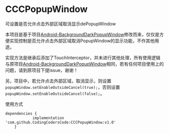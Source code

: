 # CCCPopupWindow
可设置是否允许点击外部区域取消显示dePopupWindow

本项目是基于项目[Android-BackgroundDarkPopupWindow](https://github.com/BakerJQ/Android-BackgroundDarkPopupWindow)修改而来，仅仅是方便实现控制是否允许点击外部区域取消PopupWindow的显示功能，不作其他用途。

实现方法是继承后添加了TouchInterceptor，并未进行其他处理，所有使用逻辑与原项目[Android-BackgroundDarkPopupWindow](https://github.com/BakerJQ/Android-BackgroundDarkPopupWindow)相同，若有任何项目使用上的问题，请到原项目下提issue，谢谢！

另，项目中，若允许点击外部区域，取消显示，则设置`popupWindow.setEnableOutsideCancel(true);`，否则设置`popupWindow.setEnableOutsideCancel(false);`。

使用方式

```
dependencies {
	        implementation 'com.github.CodingCodersCode:CCCPopupWindow:v1.0'
	}

```
